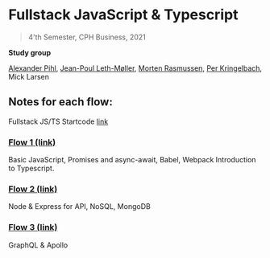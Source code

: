 # Fullstack JavaScript & Typescript 
> 4'th Semester, CPH Business, 2021  

**Study group**

[Alexander Pihl](https://github.com/AlexanderPihl), [Jean-Poul Leth-Møller](https://github.com/Jean-Poul), [Morten Rasmussen](https://github.com/Amazingh0rse), [Per Kringelbach](https://github.com/cph-pk), Mick Larsen


## Notes for each flow:

Fullstack JS/TS Startcode [link](https://github.com/micklarsen/4sem_typescript_startcode)

### [Flow 1 (link)](https://github.com/micklarsen/4sem_fullstack_js_ts/tree/main/Period%201)
Basic JavaScript, Promises and async-await, Babel, Webpack Introduction to Typescript.

### [Flow 2 (link)](https://github.com/micklarsen/4sem_fullstack_js_ts/tree/main/Period%202)
Node & Express for API, NoSQL, MongoDB  

### [Flow 3 (link)](https://github.com/micklarsen/4sem_fullstack_js_ts/tree/main/Period%203)
GraphQL & Apollo

